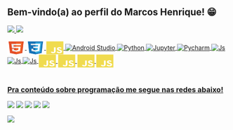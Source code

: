 ## Bem-vindo(a) ao perfil do Marcos Henrique! 😁

 <div>
   <a href="https://github.com/MHENRIQUE89">
   <img height="180em" src="https://github-readme-stats.vercel.app/api?username=MHENRIQUE89&show_icons=true&theme=blue_navy&include_all_commits=true&count_private=true"/>
   <img height="180em" src="https://github-readme-stats.vercel.app/api/top-langs/?username=MHENRIQUE89&layout=compact&langs_count=6&theme=blue_navy"/>
</div>
    
<div style="display: inline_block"><br>
  <img align="center" alt="HTML" height="30" width="40" src="https://raw.githubusercontent.com/devicons/devicon/master/icons/html5/html5-original.svg">
  <img align="center" alt="CSS" height="30" width="40" src="https://raw.githubusercontent.com/devicons/devicon/master/icons/css3/css3-original.svg">
  <img align="center" alt="Js" height="30" width="40" src="https://raw.githubusercontent.com/devicons/devicon/master/icons/javascript/javascript-plain.svg">
  <img align="center" alt="Android Studio" height="35" width="40" src="https://cdn.jsdelivr.net/gh/devicons/devicon@latest/icons/androidstudio/androidstudio-original.svg"> 
  <img align="center" alt="Python" height="35" width="35" src="https://cdn.jsdelivr.net/gh/devicons/devicon@latest/icons/python/python-original-wordmark.svg">
  <img align="center" alt="Jupyter" height="30" width="40" src="https://cdn.jsdelivr.net/gh/devicons/devicon@latest/icons/jupyter/jupyter-original-wordmark.svg">
  <img align="center" alt="Pycharm" height="30" width="40" src="https://cdn.jsdelivr.net/gh/devicons/devicon@latest/icons/pycharm/pycharm-original.svg">
 <img align="center" alt="Js" height="30" width="40" src="https://cdn.jsdelivr.net/gh/devicons/devicon@latest/icons/aftereffects/aftereffects-original.svg">
 <img align="center" alt="Js" height="30" width="40" src="https://cdn.jsdelivr.net/gh/devicons/devicon@latest/icons/anaconda/anaconda-original.svg">
 <img align="center" alt="Js" height="30" width="40" src="https://cdn.jsdelivr.net/gh/devicons/devicon@latest/icons/arduino/arduino-original-wordmark.svg">
 <img align="center" alt="Js" height="30" width="40" src="https://raw.githubusercontent.com/devicons/devicon/master/icons/javascript/javascript-plain.svg">
 <img align="center" alt="Js" height="30" width="40" src="https://raw.githubusercontent.com/devicons/devicon/master/icons/javascript/javascript-plain.svg">
 <img align="center" alt="Js" height="30" width="40" src="https://raw.githubusercontent.com/devicons/devicon/master/icons/javascript/javascript-plain.svg">
 <img align="center" alt="Js" height="30" width="40" src="https://raw.githubusercontent.com/devicons/devicon/master/icons/javascript/javascript-plain.svg">
  
          
 
</div>
 
<br>
 
### Pra conteúdo sobre programação me segue nas redes abaixo!
 
<div> 
  <a href="https://www.linkedin.com/in/marcoshenrique777/" target="_blank"><img src="https://img.shields.io/badge/-LinkedIn-%230077B5?style=for-the-badge&logo=linkedin&logoColor=white" target="_blank"></a>
  <a href="https://www.instagram.com/m.henrique777/" target="_blank"><img src="https://img.shields.io/badge/Instagram-E4405F?style=for-the-badge&logo=instagram&logoColor=white" target="_blank"></a>
  <a href="https://www.facebook.com/m.henrique777" target="_blank"><img src="https://img.shields.io/badge/Facebook-1877F2?style=for-the-badge&logo=facebook&logoColor=white" target="_blank"></a>
  <a href="https://wa.me/5579998421741" target="_blank"><img src="https://img.shields.io/badge/WhatsApp-25D366?style=for-the-badge&logo=whatsapp&logoColor=white" target="_blank"></a>
 <a href="https://www.youtube.com/@MARCOSHENRIQUE-mp3tj" target="_blank"><img src="https://img.shields.io/badge/YouTube-FF0000?style=for-the-badge&logo=youtube&logoColor=white" target="_blank"></a>
   
  <a href = "mailto:gemeos@devemdobro.com"><img src="https://img.shields.io/badge/-Gmail-%23333?style=for-the-badge&logo=gmail&logoColor=white" target="_blank"></a>
  
  
  
 
</div>
